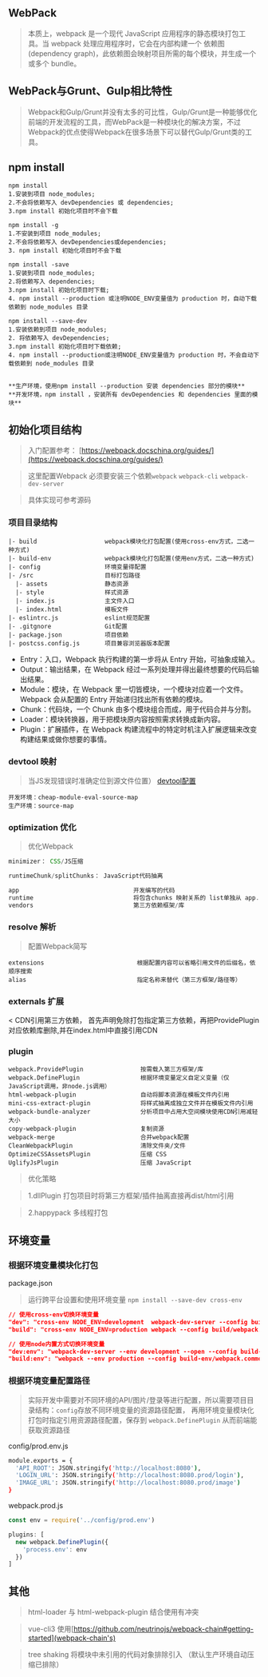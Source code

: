 ## WebPack

> 本质上，webpack 是一个现代 JavaScript 应用程序的静态模块打包工具。当 webpack 处理应用程序时，它会在内部构建一个 依赖图(dependency graph)，此依赖图会映射项目所需的每个模块，并生成一个或多个 bundle。


## WebPack与Grunt、Gulp相比特性

> Webpack和Gulp/Grunt并没有太多的可比性，Gulp/Grunt是一种能够优化前端的开发流程的工具，而WebPack是一种模块化的解决方案，不过Webpack的优点使得Webpack在很多场景下可以替代Gulp/Grunt类的工具。


## npm install

```
npm install
1.安装到项目 node_modules; 
2.不会将依赖写入 devDependencies 或 dependencies;
3.npm install 初始化项目时不会下载

npm install -g
1.不安装到项目 node_modules;
2.不会将依赖写入 devDependencies或dependencies;
3. npm install 初始化项目时不会下载

npm install -save
1.安装到项目 node_modules;
2.将依赖写入 dependencies;
3.npm install 初始化项目时下载; 
4. npm install --production 或注明NODE_ENV变量值为 production 时，自动下载依赖到 node_modules 目录

npm install --save-dev
1.安装依赖到项目 node_modules;
2. 将依赖写入 devDependencies;
3.npm install 初始化项目时下载依赖;
4. npm install --production或注明NODE_ENV变量值为 production 时，不会自动下载依赖到 node_modules 目录


**生产环境，使用npm install --production 安装 dependencies 部分的模块**
**开发环境，npm install ，安装所有 devDependencies 和 dependencies 里面的模块**
```


## 初始化项目结构

> 入门配置参考： [https://webpack.docschina.org/guides/](https://webpack.docschina.org/guides/)

> 这里配置Webpack 必须要安装三个依赖`webpack` `webpack-cli` `webpack-dev-server`

> 具体实现可参考源码


### 项目目录结构

```
|- build                   webpack模块化打包配置(使用cross-env方式，二选一种方式)
|- build-env               webpack模块化打包配置(使用env方式，二选一种方式)
|- config                  环境变量得配置
|- /src                    目标打包路径
  |- assets                静态资源
  |- style                 样式资源
  |- index.js              主文件入口
  |- index.html            模板文件
|- eslintrc.js             eslint规范配置
|- .gitgnore               Git配置
|- package.json            项目依赖    
|- postcss.config.js       项目兼容浏览器版本配置
```

* Entry：入口，Webpack 执行构建的第一步将从 Entry 开始，可抽象成输入。
* Output：输出结果，在 Webpack 经过一系列处理并得出最终想要的代码后输出结果。
* Module：模块，在 Webpack 里一切皆模块，一个模块对应着一个文件。Webpack 会从配置的 Entry 开始递归找出所有依赖的模块。
* Chunk：代码块，一个 Chunk 由多个模块组合而成，用于代码合并与分割。
* Loader：模块转换器，用于把模块原内容按照需求转换成新内容。
* Plugin：扩展插件，在 Webpack 构建流程中的特定时机注入扩展逻辑来改变构建结果或做你想要的事情。

### devtool 映射 

> 当JS发现错误时准确定位到源文件位置） [devtool配置](https://webpack.docschina.org/configuration/devtool/#src/components/Sidebar/Sidebar.jsx)

```
开发环境：cheap-module-eval-source-map
生产环境：source-map
```

### optimization 优化

> 优化Webpack

```js
minimizer： CSS/JS压缩

runtimeChunk/splitChunks： JavaScript代码抽离

app                                开发编写的代码
runtime                            将包含chunks 映射关系的 list单独从 app.js里提取出来
vendors                            第三方依赖框架/库
```
### resolve 解析

> 配置Webpack简写

```
extensions                          根据配置内容可以省略引用文件的后缀名，依顺序搜索
alias                               指定名称来替代（第三方框架/路径等）
```

### externals 扩展

< CDN引用第三方依赖， 首先声明免除打包指定第三方依赖，再把ProvidePlugin对应依赖库删除,并在index.html中直接引用CDN

### plugin

```
webpack.ProvidePlugin                按需载入第三方框架/库
webpack.DefinePlugin                 根据环境变量定义自定义变量（仅JavaScript调用，非node.js调用）
html-webpack-plugin                  自动将脚本资源在模板文件内引用
mini-css-extract-plugin              将样式抽离成独立文件并在模板文件内引用
webpack-bundle-analyzer              分析项目中占用大空间模块使用CDN引用减轻大小
copy-webpack-plugin                  复制资源
webpack-merge                        合并webpack配置
CleanWebpackPlugin                   清除文件夹/文件
OptimizeCSSAssetsPlugin              压缩 CSS
UglifyJsPlugin                       压缩 JavaScript

```

> 优化策略

> 1.dllPlugin 打包项目时将第三方框架/插件抽离直接再dist/html引用

> 2.happypack 多线程打包


## 环境变量

### 根据环境变量模块化打包

package.json

> 运行跨平台设置和使用环境变量  `npm install --save-dev cross-env`

```json
// 使用cross-env切换环境变量
"dev": "cross-env NODE_ENV=development  webpack-dev-server --config build/webpack.dev.js --open --progress",
"build": "cross-env NODE_ENV=production webpack --config build/webpack.prod.js",

// 使用node内置方式切换环境变量
"dev:env": "webpack-dev-server --env development --open --config build-env/webpack.common.js",
"build:env": "webpack --env production --config build-env/webpack.common.js"
```


### 根据环境变量配置路径

> 实际开发中需要对不同环境的API/图片/登录等进行配置，所以需要项目目录结构：`config`存放不同环境变量的资源路径配置， 再用环境变量模块化打包时指定引用资源路径配置，保存到 `webpack.DefinePlugin` 从而前端能获取资源路径


config/prod.env.js
```bash
module.exports = {
  'API_ROOT': JSON.stringify('http://localhost:8080'),
  'LOGIN_URL': JSON.stringify('http://localhost:8080.prod/login'),
  'IMAGE_URL': JSON.stringify('http://localhost:8080.prod/image')
}
```


webpack.prod.js  
```js
const env = require('../config/prod.env')

plugins: [
  new webpack.DefinePlugin({
    'process.env': env
  })
]
```

## 其他

> html-loader 与 html-webpack-plugin 结合使用有冲突

> vue-cli3 使用[https://github.com/neutrinojs/webpack-chain#getting-started](webpack-chain's)

> tree shaking 将模块中未引用的代码对象排除引入 （默认生产环境自动压缩已排除）
